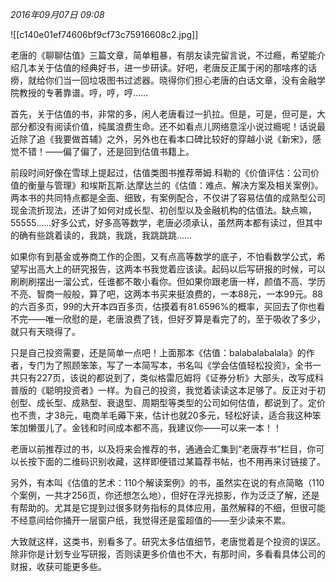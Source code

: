 _2016年09月07日 09:08_

![[c140e01ef74606bf9cf73c75916608c2.jpg]]

老唐的《聊聊估值》三篇文章，简单粗暴，有朋友读完留言说，不过瘾，希望能介绍几本关于估值的经典好书，进一步研读。好吧，老唐反正属于闲的那啥疼的话痨，就给你们当一回垃圾图书过滤器。晓得你们担心老唐的白话文章，没有金融学院教授的专著靠谱。哼，哼，哼……

首先，关于估值的书，非常的多，闲人老唐看过一扒拉。但是，可是，但可是，大部分都没有阅读价值，纯属浪费生命。还不如看点儿网络意淫小说过瘾呢！话说最近除了追《我要做首辅》之外，另外也在看本口碑比较好的穿越小说《新宋》，感觉不错！——偏了偏了，还是回到估值书籍上。  

前段时间好像在雪球上提起过，估值类图书推荐蒂姆.科勒的《价值评估：公司价值的衡量与管理》和埃斯瓦斯.达摩达兰的《估值：难点、解决方案及相关案例》。两本书的共同特点都是全面、细致，有案例配合，不仅讲了容易估值的成熟型公司现金流折现法，还讲了如何对成长型、初创型以及金融机构的估值法。缺点嘛，55555……好多公式，好多高等数学，老唐必须承认，虽然两本都有读过，但其中的确有些跳着读的，我跳，我跳，我跳跳跳……  

如果你有到基金或券商工作的企图，又有点高等数学的底子，不怕看数学公式，希望写出高大上的研究报告，这两本书我觉着应该读。起码以后写研报的时候，可以刷刷刷摆出一溜公式，任谁都不敢小看你。但如果你跟老唐一样，颜值不高、学历不亮、智商一般般，算了吧，这两本书买来挺浪费的，一本88元，一本99元。88的六百多页，99的大开本四百多页，估摸着有81.6596%的概率，买回去了你也看不完——唯一欣慰的是，老唐浪费了钱，但好歹算是看完了的，至于吸收了多少，就只有天晓得了。  
  
只是自己投资需要，还是简单一点吧！上面那本《估值：balabalabalala》的作者，专门为了照顾笨笨，写了一本简写本，书名叫《学会估值轻松投资》，全书一共只有227页，该说的都说到了，类似格雷厄姆将《证券分析》大部头，改写成科普版的《聪明投资者》一样。为自己的投资，我觉着读读这本足够了。反正对于初创型、成长型、成熟型、衰退型、周期型等类型的公司如何估值，都说到了。定价也不贵，才38元，电商羊毛薅下来，估计也就20多元，轻松好读，适合我这种笨笨加懒蛋儿了。金钱和时间成本都不高，我建议你——可以来一本！！

老唐以前推荐过的书，以及将来会推荐的书，通通会汇集到“老唐荐书”栏目，你可以长按下面的二维码识别收藏，这样即便错过某篇荐书帖，也不用再来讨链接了。

另外，有本叫《估值的艺术：110个解读案例》的书，虽然实在说的有点简略（110个案例，一共才256页，你还想怎么地），但好在浮光掠影，作为泛泛了解，还是有帮助的。尤其是它提到过很多财务指标的具体应用，虽然解释的不细，但很可能不经意间给你捅开一层窗户纸，我觉得还是蛮超值的——至少读来不累。

大致就这样，这类书，别看多了。研究太多估值细节，老唐觉着是个投资的误区。除非你是计划专业写研报，否则读更多价值也不大，有那时间，多看看具体公司的财报，收获可能更多些。